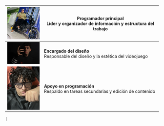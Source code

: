 
| <img src="assets/diego.jpg" width="120"> | **Programador principal**<br>Líder y organizador de información y estructura del trabajo |
|------------------------------------------|----------------------------------------------------------------------------------------|
| <img src="assets/aslan.jpg" width="120">  | **Encargado del diseño**<br>Responsable del diseño y la estética del videojuego         |
| <img src="assets/gael.jpg" width="120"> | **Apoyo en programación**<br>Respaldo en tareas secundarias y edición de contenido      |

    |


